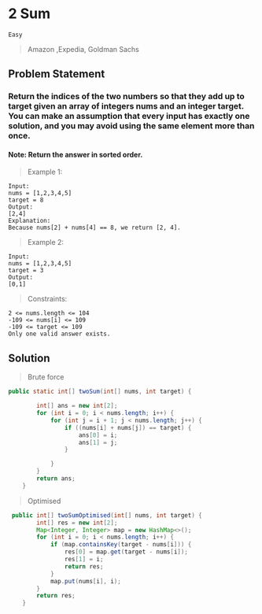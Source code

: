 # 2 Sum

`Easy`

> Amazon ,Expedia, Goldman Sachs

## Problem Statement

### Return the indices of the two numbers so that they add up to target given an array of integers nums and an integer target. You can make an assumption that every input has exactly one solution, and you may avoid using the same element more than once.

#### Note: Return the answer in sorted order.

> Example 1:

```
Input:
nums = [1,2,3,4,5]
target = 8
Output:
[2,4]
Explanation:
Because nums[2] + nums[4] == 8, we return [2, 4].
```

> Example 2:

```
Input:
nums = [1,2,3,4,5]
target = 3
Output:
[0,1]

```

> Constraints:

```
2 <= nums.length <= 104
-109 <= nums[i] <= 109
-109 <= target <= 109
Only one valid answer exists.
```

## Solution

> Brute force

```java
public static int[] twoSum(int[] nums, int target) {

        int[] ans = new int[2];
        for (int i = 0; i < nums.length; i++) {
            for (int j = i + 1; j < nums.length; j++) {
                if ((nums[i] + nums[j]) == target) {
                    ans[0] = i;
                    ans[1] = j;
                }

            }
        }
        return ans;
    }

```

> Optimised

```java
 public int[] twoSumOptimised(int[] nums, int target) {
        int[] res = new int[2];
        Map<Integer, Integer> map = new HashMap<>();
        for (int i = 0; i < nums.length; i++) {
            if (map.containsKey(target - nums[i])) {
                res[0] = map.get(target - nums[i]);
                res[1] = i;
                return res;
            }
            map.put(nums[i], i);
        }
        return res;
    }
```
